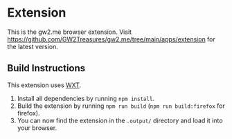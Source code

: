 # Extension

This is the gw2.me browser extension. Visit https://github.com/GW2Treasures/gw2.me/tree/main/apps/extension for the latest version.

## Build Instructions

This extension uses [WXT](https://wxt.dev/).

1. Install all dependencies by running `npm install`.
2. Build the extension by running `npm run build` (`npm run build:firefox` for firefox).
3. You can now find the extension in the `.output/` directory and load it into your browser.
